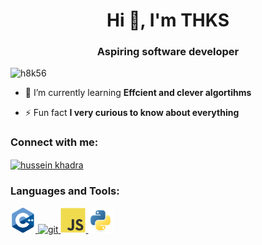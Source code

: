 <h1 align="center">Hi 👋, I'm THKS</h1>
<h3 align="center">Aspiring software developer</h3>

<p align="left"> <img src="https://komarev.com/ghpvc/?username=h8k56&label=Profile%20views&color=0e75b6&style=flat" alt="h8k56" /> </p>

- 🌱 I’m currently learning **Effcient and clever algortihms**

- ⚡ Fun fact **I very curious to know about everything**

<h3 align="left">Connect with me:</h3>
<p align="left">
<a href="[https://linkedin.com/in/hussein khadra](https://www.linkedin.com/in/hussein-khadra-742645265/overlay/contact-info/#:~:text=linkedin.com/in/hussein%2Dkhadra%2D742645265)" target="blank"><img align="center" src="https://raw.githubusercontent.com/rahuldkjain/github-profile-readme-generator/master/src/images/icons/Social/linked-in-alt.svg" alt="hussein khadra" height="30" width="40" /></a>
</p>

<h3 align="left">Languages and Tools:</h3>
<p align="left"> <a href="https://www.w3schools.com/cpp/" target="_blank" rel="noreferrer"> <img src="https://raw.githubusercontent.com/devicons/devicon/master/icons/cplusplus/cplusplus-original.svg" alt="cplusplus" width="40" height="40"/> </a> <a href="https://git-scm.com/" target="_blank" rel="noreferrer"> <img src="https://www.vectorlogo.zone/logos/git-scm/git-scm-icon.svg" alt="git" width="40" height="40"/> </a> <a href="https://developer.mozilla.org/en-US/docs/Web/JavaScript" target="_blank" rel="noreferrer"> <img src="https://raw.githubusercontent.com/devicons/devicon/master/icons/javascript/javascript-original.svg" alt="javascript" width="40" height="40"/> </a> <a href="https://www.python.org" target="_blank" rel="noreferrer"> <img src="https://raw.githubusercontent.com/devicons/devicon/master/icons/python/python-original.svg" alt="python" width="40" height="40"/> </a> </p>
